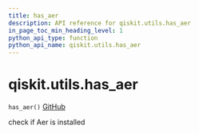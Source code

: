 ```yaml
---
title: has_aer
description: API reference for qiskit.utils.has_aer
in_page_toc_min_heading_level: 1
python_api_type: function
python_api_name: qiskit.utils.has_aer
---
```


# qiskit.utils.has\_aer

<span id="qiskit.utils.has_aer" />

`has_aer()` [GitHub](https://github.com/qiskit/qiskit/tree/stable/0.19/qiskit/utils/backend_utils.py "view source code")

check if Aer is installed

